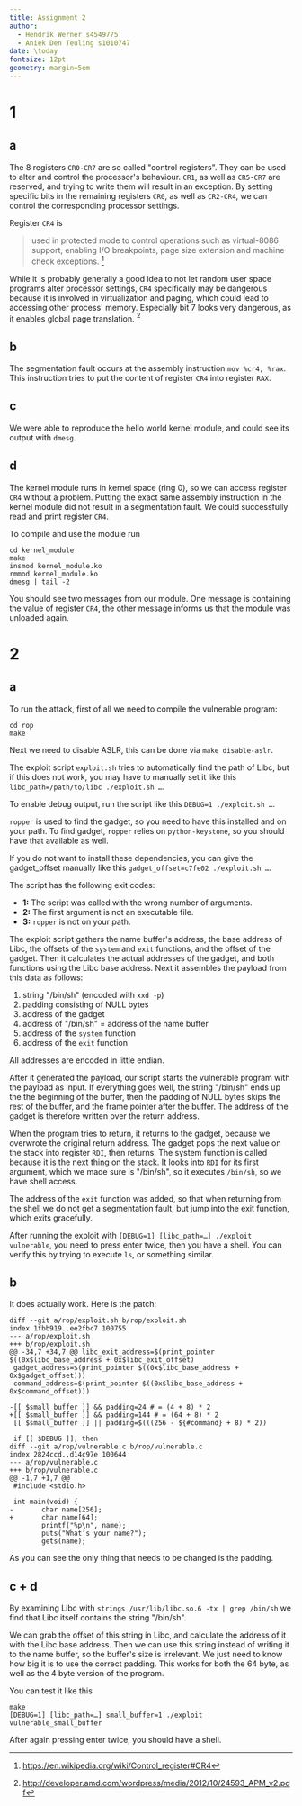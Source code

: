 ```yaml
---
title: Assignment 2
author:
  - Hendrik Werner s4549775
  - Aniek Den Teuling s1010747
date: \today
fontsize: 12pt
geometry: margin=5em
---
```


# 1
## a
The 8 registers `CR0-CR7` are so called "control registers". They can be used to alter and control the processor's behaviour. `CR1`, as well as `CR5-CR7` are reserved, and trying to write them will result in an exception. By setting specific bits in the remaining registers `CR0`, as well as `CR2-CR4`, we can control the corresponding processor settings.

Register `CR4` is

> used in protected mode to control operations such as virtual-8086 support, enabling I/O breakpoints, page size extension and machine check exceptions. [^1]

While it is probably generally a good idea to not let random user space programs alter processor settings, `CR4` specifically may be dangerous because it is involved in virtualization and paging, which could lead to accessing other process' memory. Especially bit 7 looks very dangerous, as it enables global page translation. [^2]

[^1]: <https://en.wikipedia.org/wiki/Control_register#CR4>
[^2]: <http://developer.amd.com/wordpress/media/2012/10/24593_APM_v2.pdf>

## b
The segmentation fault occurs at the assembly instruction `mov %cr4, %rax`. This instruction tries to put the content of register `CR4` into register `RAX`.

## c
We were able to reproduce the hello world kernel module, and could see its output with `dmesg`.

## d
The kernel module runs in kernel space (ring 0), so we can access register `CR4` without a problem.
Putting the exact same assembly instruction in the kernel module did not result in a segmentation fault. We could successfully read and print register `CR4`.

To compile and use the module run

```
cd kernel_module
make
insmod kernel_module.ko
rmmod kernel_module.ko
dmesg | tail -2
```

You should see two messages from our module. One message is containing the value of register `CR4`, the other message informs us that the module was unloaded again.

# 2
## a
To run the attack, first of all we need to compile the vulnerable program:

```
cd rop
make
```

Next we need to disable ASLR, this can be done via `make disable-aslr`.

The exploit script `exploit.sh` tries to automatically find the path of Libc, but if this does not work, you may have to manually set it like this `libc_path=/path/to/libc ./exploit.sh …`.

To enable debug output, run the script like this `DEBUG=1 ./exploit.sh …`.

`ropper` is used to find the gadget, so you need to have this installed and on your path. To find gadget, `ropper` relies on `python-keystone`, so you should have that available as well.

If you do not want to install these dependencies, you can give the gadget_offset manually like this `gadget_offset=c7fe02 ./exploit.sh …`.

The script has the following exit codes:

* **1:** The script was called with the wrong number of arguments.
* **2:** The first argument is not an executable file.
* **3:** `ropper` is not on your path.

The exploit script gathers the name buffer's address, the base address of Libc, the offsets of the `system` and `exit` functions, and the offset of the gadget. Then it calculates the actual addresses of the gadget, and both functions using the Libc base address. Next it assembles the payload from this data as follows:

1. string "/bin/sh" (encoded with `xxd -p`)
2. padding consisting of NULL bytes
3. address of the gadget
4. address of "/bin/sh" = address of the name buffer
5. address of the `system` function
6. address of the `exit` function

All addresses are encoded in little endian.

After it generated the payload, our script starts the vulnerable program with the payload as input. If everything goes well, the string "/bin/sh" ends up the the beginning of the buffer, then the padding of NULL bytes skips the rest of the buffer, and the frame pointer after the buffer. The address of the gadget is therefore written over the return address.

When the program tries to return, it returns to the gadget, because we overwrote the original return address. The gadget pops the next value on the stack into register `RDI`, then returns. The system function is called because it is the next thing on the stack. It looks into `RDI` for its first argument, which we made sure is "/bin/sh", so it executes `/bin/sh`, so we have shell access.

The address of the `exit` function was added, so that when returning from the shell we do not get a segmentation fault, but jump into the exit function, which exits gracefully.

After running the exploit with `[DEBUG=1] [libc_path=…] ./exploit vulnerable`, you need to press enter twice, then you have a shell. You can verify this by trying to execute `ls`, or something similar.

## b
It does actually work. Here is the patch:

```
diff --git a/rop/exploit.sh b/rop/exploit.sh
index 1fbb919..ee2fbc7 100755
--- a/rop/exploit.sh
+++ b/rop/exploit.sh
@@ -34,7 +34,7 @@ libc_exit_address=$(print_pointer $((0x$libc_base_address + 0x$libc_exit_offset)
 gadget_address=$(print_pointer $((0x$libc_base_address + 0x$gadget_offset)))
 command_address=$(print_pointer $((0x$libc_base_address + 0x$command_offset)))

-[[ $small_buffer ]] && padding=24 # = (4 + 8) * 2
+[[ $small_buffer ]] && padding=144 # = (64 + 8) * 2
 [[ $small_buffer ]] || padding=$(((256 - ${#command} + 8) * 2))

 if [[ $DEBUG ]]; then
diff --git a/rop/vulnerable.c b/rop/vulnerable.c
index 2824ccd..d14c97e 100644
--- a/rop/vulnerable.c
+++ b/rop/vulnerable.c
@@ -1,7 +1,7 @@
 #include <stdio.h>

 int main(void) {
-       char name[256];
+       char name[64];
        printf("%p\n", name);
        puts("What’s your name?");
        gets(name);
```

As you can see the only thing that needs to be changed is the padding.

## c + d
By examining Libc with `strings /usr/lib/libc.so.6 -tx | grep /bin/sh` we find that Libc itself contains the string "/bin/sh".

We can grab the offset of this string in Libc, and calculate the address of it with the Libc base address. Then we can use this string instead of writing it to the name buffer, so the buffer's size is irrelevant. We just need to know how big it is to use the correct padding. This works for both the 64 byte, as well as the 4 byte version of the program.

You can test it like this

```
make
[DEBUG=1] [libc_path=…] small_buffer=1 ./exploit vulnerable_small_buffer
```

After again pressing enter twice, you should have a shell.
